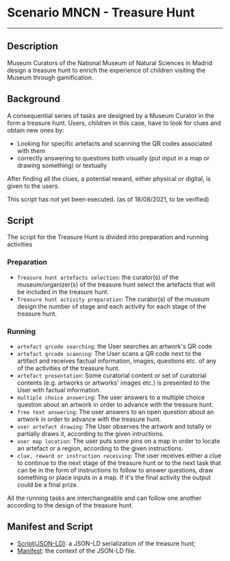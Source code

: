 # Scenario MNCN - Treasure Hunt
***

## Description

Museum Curators of the National Museum of Natural Sciences in Madrid design a treasure hunt to enrich the experience of children visiting the Museum through gamification.

## Background

A consequential series of tasks are designed by a Museum Curator in the form a treasure hunt. Users, children in this case, have to look for clues and obtain new ones by:
* Looking for specific artefacts and scanning the QR codes associated with them
* correctly answering to questions both visually (put input in a map or drawing something) or textually

After finding all the clues, a potential reward, either physical or digital, is given to the users.

This script has not yet been executed. (as of 18/08/2021, to be verified)

## Script

The script for the Treasure Hunt is divided into preparation and running activities

### Preparation

* `Treasure hunt artefacts selection`: the curator(s) of the museum/organizer(s) of the treasure hunt select the artefacts that will be included in the treasure hunt.
* `Treasure hunt activity preparation`: The curator(s) of the museum design the number of stage and each activity for each stage of the treasure hunt.

### Running

* `artefact qrcode searching`: the User searches an artwork's QR code
* `artefact qrcode scanning`: The User scans a QR code next to the artifact and receives factual information, images, questions etc. of any of the activities of the treasure hunt.
* `artefact presentation`: Some curatorial content or set of curatorial contents (e.g. artworks or artworks' images etc.) is presented to the User with factual information.
* `multiple choice answering`: The user answers to a multiple choice question about an artwork in order to advance with the treasure hunt.
* `free text answering`: The user answers to an open question about an artwork in order to advance with the treasure hunt.
* `user artefact drawing`: The User observes the artwork and totally or partially draws it, according to the given intructions.
* `user map location`: The user puts some pins on a map in order to locate an artefact or a region, according to the given instructions.
* `clue, reward or instruction receiving`: The user receives either a clue to continue to the next stage of the treasure hunt or to the next task that can be in the form of instructions to follow to answer questions, draw something or place inputs in a map.  If it's the final activity the output could be a final prize.

All the running tasks are interchangeable and can follow one another according to the design of the treasure hunt.

## Manifest and Script

* [Script(JSON-LD)](https://github.com/spice-h2020/manifest/blob/main/mncn_scenario/00006_mncn_treasure_hunt.json): a JSON-LD serialization of the treasure hunt;
* [Manifest](https://github.com/spice-h2020/manifest/blob/main/context.json): the context of the JSON-LD file.




